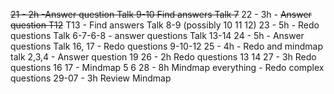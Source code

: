 ~~21 - 2h  -Answer question Talk 9-10   Find answers Talk 7~~
22 - 3h - ~~Answer question  T12~~ T13 - Find answers Talk 8-9 (possibly 10 11 12)
23 - 5h - Redo questions Talk 6-7-6-8 - answer questions Talk 13-14
24 - 5h - Answer questions Talk 16, 17 - Redo questions 9-10-12
25 - 4h - Redo and mindmap talk 2,3,4 - Answer question 19
26 - 2h Redo questions 13 14
27 - 3h Redo questions 16 17 - Mindmap 5 6 
28 - 8h Mindmap everything - Redo complex questions
29-07 - 3h Review Mindmap